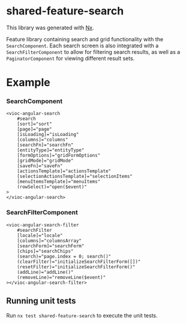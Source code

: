 # shared-feature-search

This library was generated with [Nx](https://nx.dev).

Feature library containing search and grid functionality with the `SearchComponent`. Each search screen is also integrated with a `SearchFilterComponent` to allow for filtering search results, as well as a `PaginatorComponent` for viewing different result sets.

# Example

### SearchComponent

    <vioc-angular-search
        #search
        [sort]="sort"
        [page]="page"
        [isLoading]="isLoading"
        [columns]="columns"
        [searchFn]="searchFn"
        [entityType]="entityType"
        [formOptions]="gridFormOptions"
        [gridMode]="gridMode"
        [saveFn]="saveFn"
        [actionsTemplate]="actionsTemplate"
        [selectionActionsTemplate]="selectionItems"
        [menuItemsTemplate]="menuItems"
        (rowSelect)="open($event)"
    >
    </vioc-angular-search>

### SearchFilterComponent

    <vioc-angular-search-filter
        #searchFilter
        [locale]="locale"
        [columns]="columnsArray"
        [searchForm]="searchForm"
        [chips]="searchChips"
        (search)="page.index = 0; search()"
        (clearFilter)="initializeSearchFilterForm([])"
        (resetFilter)="initializeSearchFilterForm()"
        (addLine)="addLine()"
        (removeLine)="removeLine($event)"
    ></vioc-angular-search-filter>

## Running unit tests

Run `nx test shared-feature-search` to execute the unit tests.
